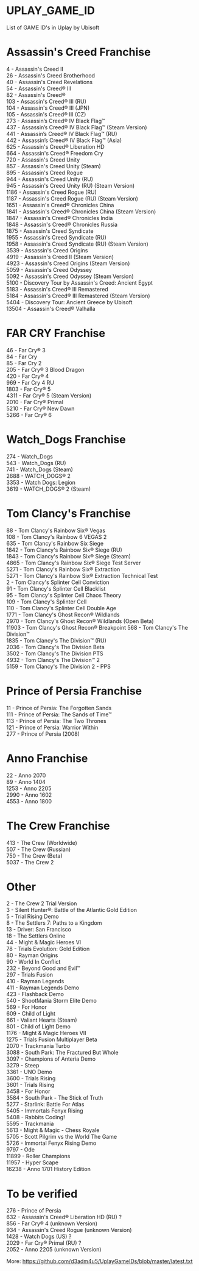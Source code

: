 # UPLAY_GAME_ID
List of GAME ID's in Uplay by Ubisoft

# Assassin's Creed Franchise
4 - Assassin's Creed II  
26 - Assassin's Creed Brotherhood  
40 - Assassin's Creed Revelations  
54 - Assassin's Creed® III  
82 - Assassin's Creed®  
103 - Assassin's Creed® III (RU)  
104 - Assassin's Creed® III (JPN)  
105 - Assassin's Creed® III (CZ)  
273 - Assassin’s Creed® IV Black Flag™  
437 - Assassin’s Creed® IV Black Flag™ (Steam Version)  
441 - Assassin’s Creed® IV Black Flag™ (RU)  
442 - Assassin’s Creed® IV Black Flag™ (Asia)  
625 - Assassin's Creed® Liberation HD  
664 - Assassin's Creed® Freedom Cry  
720 - Assassin's Creed Unity  
857 - Assassin's Creed Unity (Steam)  
895 - Assassin's Creed Rogue  
944 - Assassin's Creed Unity (RU)  
945 - Assassin's Creed Unity (RU) (Steam Version)  
1186 - Assassin's Creed Rogue (RU)  
1187 - Assassin's Creed Rogue (RU) (Steam Version)  
1651 - Assassin's Creed® Chronicles China  
1841 - Assassin's Creed® Chronicles China (Steam Version)  
1847 - Assassin's Creed® Chronicles India  
1848 - Assassin's Creed® Chronicles Russia  
1875 - Assassin's Creed Syndicate  
1955 - Assassin's Creed Syndicate (RU)  
1958 - Assassin's Creed Syndicate (RU) (Steam Version)  
3539 - Assassin's Creed Origins  
4919 - Assassin's Creed II (Steam Version)  
4923 - Assassin's Creed Origins (Steam Version)  
5059 - Assassin's Creed Odyssey  
5092 - Assassin's Creed Odyssey (Steam Version)  
5100 - Discovery Tour by Assassin's Creed: Ancient Egypt  
5183 - Assassin's Creed® III Remastered  
5184 - Assassin's Creed® III Remastered (Steam Version)  
5404 - Discovery Tour: Ancient Greece by Ubisoft  
13504 - Assassin's Creed® Valhalla

# FAR CRY Franchise
46 - Far Cry® 3  
84 - Far Cry  
85 - Far Cry 2  
205 - Far Cry® 3 Blood Dragon  
420 - Far Cry® 4  
969 - Far Cry 4 RU  
1803 - Far Cry® 5  
4311 - Far Cry® 5 (Steam Version)  
2010 - Far Cry® Primal  
5210 - Far Cry® New Dawn  
5266 - Far Cry® 6

# Watch_Dogs Franchise
274 - Watch_Dogs  
543 - Watch_Dogs (RU)  
741 - Watch_Dogs (Steam)  
2688 - WATCH_DOGS® 2  
3353 - Watch Dogs: Legion  
3619 - WATCH_DOGS® 2 (Steam) 

# Tom Clancy's Franchise
88 - Tom Clancy's Rainbow Six® Vegas  
108 - Tom Clancy's Rainbow 6 VEGAS 2  
635 - Tom Clancy's Rainbow Six Siege  
1842 - Tom Clancy's Rainbow Six® Siege (RU)  
1843 - Tom Clancy's Rainbow Six® Siege (Steam)  
4865 - Tom Clancy's Rainbow Six® Siege Test Server  
5271 - Tom Clancy's Rainbow Six® Extraction  
5271 - Tom Clancy's Rainbow Six® Extraction Technical Test  
2 - Tom Clancy's Splinter Cell Conviction  
91 - Tom Clancy's Splinter Cell Blacklist  
95 - Tom Clancy's Splinter Cell Chaos Theory  
109 - Tom Clancy's Splinter Cell  
110 - Tom Clancy's Splinter Cell Double Age  
1771 - Tom Clancy's Ghost Recon® Wildlands  
2970 - Tom Clancy's Ghost Recon® Wildlands (Open Beta)  
11903 - Tom Clancy's Ghost Recon® Breakpoint
568 - Tom Clancy's The Division™  
1835 - Tom Clancy's The Division™ (RU)  
2036 - Tom Clancy's The Division Beta  
3502 - Tom Clancy's The Division PTS  
4932 - Tom Clancy's The Division™ 2  
5159 - Tom Clancy's The Division 2 - PPS  

# Prince of Persia Franchise
11 - Prince of Persia: The Forgotten Sands  
111 - Prince of Persia: The Sands of Time™  
113 - Prince of Persia: The Two Thrones  
121 - Prince of Persia: Warrior Within  
277 - Prince of Persia (2008)

# Anno Franchise
22 - Anno 2070  
89 - Anno 1404  
1253 - Anno 2205   
2990 - Anno 1602  
4553 - Anno 1800

# The Crew Franchise
413 - The Crew (Worldwide)  
507 - The Crew (Russian)  
750 - The Crew (Beta)  
5037 - The Crew 2  

# Other
2 - The Crew 2 Trial Version  
3 - Silent Hunter®: Battle of the Atlantic Gold Edition  
5 - Trial Rising Demo  
8 - The Settlers 7: Paths to a Kingdom  
13 - Driver: San Francisco  
18 - The Settlers Online  
44 - Might & Magic Heroes VI  
78 - Trials Evolution: Gold Edition  
80 - Rayman Origins  
90 - World In Conflict  
232 - Beyond Good and Evil™  
297 - Trials Fusion  
410 - Rayman Legends  
411 - Rayman Legends Demo  
423 - Flashback Demo  
540 - ShootMania Storm Elite Demo  
569 - For Honor  
609 - Child of Light  
661 - Valiant Hearts (Steam)  
801 - Child of Light Demo  
1176 - Might & Magic Heroes VII  
1275 - Trials Fusion Multiplayer Beta  
2070 - Trackmania Turbo  
3088 - South Park: The Fractured But Whole  
3097 - Champions of Anteria Demo  
3279 - Steep  
3361 - UNO Demo  
3600 - Trials Rising  
3601 - Trials Rising  
3458 - For Honor  
3584 - South Park - The Stick of Truth  
5277 - Starlink: Battle For Atlas  
5405 - Immortals Fenyx Rising  
5408 - Rabbits Coding!  
5595 - Trackmania  
5613 - Might & Magic - Chess Royale  
5705 - Scott Pilgrim vs the World The Game  
5726 - Immortal Fenyx Rising Demo  
9797 - Ode  
11899 - Roller Champions  
11957 - Hyper Scape  
16238 - Anno 1701 History Edition  

# To be verified
276 - Prince of Persia  
632 - Assassin's Creed® Liberation HD (RU) ?  
856 - Far Cry® 4 (unknown Version)  
934 - Assassin's Creed Rogue (unknown Version)  
1428 - Watch Dogs (US) ?  
2029 - Far Cry® Primal (RU) ?  
2052 - Anno 2205 (unknown Version)  

More: https://github.com/d3adm4u5/UplayGameIDs/blob/master/latest.txt
